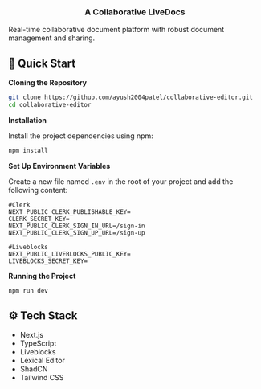 <h3 align="center">A Collaborative LiveDocs</h3>

Real-time collaborative document platform with robust document management and sharing. 

## <a name="quick-start">🤸 Quick Start</a>

**Cloning the Repository**

```bash
git clone https://github.com/ayush2004patel/collaborative-editor.git
cd collaborative-editor
```

**Installation**

Install the project dependencies using npm:

```bash
npm install
```

**Set Up Environment Variables**

Create a new file named `.env` in the root of your project and add the following content:

```env
#Clerk
NEXT_PUBLIC_CLERK_PUBLISHABLE_KEY=
CLERK_SECRET_KEY=
NEXT_PUBLIC_CLERK_SIGN_IN_URL=/sign-in
NEXT_PUBLIC_CLERK_SIGN_UP_URL=/sign-up

#Liveblocks
NEXT_PUBLIC_LIVEBLOCKS_PUBLIC_KEY=
LIVEBLOCKS_SECRET_KEY=
```


**Running the Project**

```bash
npm run dev
```

## <a name="tech-stack">⚙️ Tech Stack</a>

- Next.js
- TypeScript
- Liveblocks
- Lexical Editor
- ShadCN
- Tailwind CSS 
